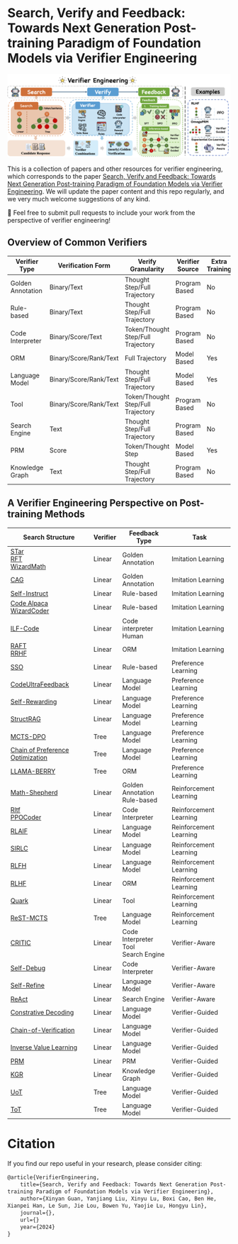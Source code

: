 # Search, Verify and Feedback: Towards Next Generation Post-training Paradigm of Foundation Models via Verifier Engineering


![Overview](images/framework.png)


This is a collection of papers and other resources for verifier engineering, which corresponds to the paper [Search, Verify and Feedback: Towards Next Generation Post-training Paradigm of Foundation Models via Verifier Engineering](paper/ve.pdf). We will update the paper content and this repo regularly, and we very much welcome suggestions of any kind.

🌟 Feel free to submit pull requests to include your work from the perspective of verifier engineering!

## Overview of Common Verifiers

| **Verifier Type**    | **Verification Form**           | **Verify Granularity**               | **Verifier Source**   | **Extra Training** |
|-----------------------|---------------------------------|---------------------------------------|-----------------------|--------------------|
| Golden Annotation     | Binary/Text                   | Thought Step/Full Trajectory         | Program Based         | No                 |
| Rule-based            | Binary/Text                   | Thought Step/Full Trajectory         | Program Based         | No                 |
| Code Interpreter      | Binary/Score/Text             | Token/Thought Step/Full Trajectory   | Program Based         | No                 |
| ORM                   | Binary/Score/Rank/Text        | Full Trajectory                      | Model Based           | Yes                |
| Language Model        | Binary/Score/Rank/Text        | Thought Step/Full Trajectory         | Model Based           | Yes                |
| Tool                  | Binary/Score/Rank/Text        | Token/Thought Step/Full Trajectory   | Program Based         | No                 |
| Search Engine         | Text                          | Thought Step/Full Trajectory         | Program Based         | No                 |
| PRM                   | Score                         | Token/Thought Step                   | Model Based           | Yes                |
| Knowledge Graph       | Text                          | Thought Step/Full Trajectory         | Program Based         | No                 |


## A Verifier Engineering Perspective on Post-training Methods




| Search Structure         | Verifier                          | Feedback Type                   | Task                   |
|---------------------------|-----------------------------------|----------------------------------|------------------------|
| [STar](https://arxiv.org/abs/2203.14465) <br>  [RFT](https://arxiv.org/abs/2308.01825) <br>  [WizardMath](https://arxiv.org/abs/2308.09583)    | Linear                            | Golden Annotation               | Imitation Learning     | Math       |
| [CAG](https://arxiv.org/abs/2404.06809)                      | Linear                            | Golden Annotation               | Imitation Learning     | RAG        |
| [Self-Instruct](https://arxiv.org/abs/2212.10560)            | Linear                     | Rule-based                      | Imitation Learning     | General    |
| [Code Alpaca](https://github.com/sahil280114/codealpaca) <br>  [WizardCoder](https://arxiv.org/abs/2306.08568) | Linear                            | Rule-based                      | Imitation Learning     | Code       |
| [ILF-Code](https://arxiv.org/abs/2303.16749)                 | Linear                      | Code interpreter <br>  Human        | Imitation Learning     | Code       |
| [RAFT](https://arxiv.org/abs/2403.10131) <br>  [RRHF](https://arxiv.org/abs/2304.05302)                | Linear                            | ORM                             | Imitation Learning     | General    |
| [SSO](https://arxiv.org/abs/2410.17131)                      | Linear                            | Rule-based                      | Preference Learning    | Alignment  |
| [CodeUltraFeedback](https://arxiv.org/abs/2403.09032)        | Linear                            | Language Model                  | Preference Learning    | Code       |
| [Self-Rewarding](https://arxiv.org/abs/2401.10020)           | Linear                            | Language Model                  | Preference Learning    | Alignment  |
| [StructRAG](https://arxiv.org/abs/2410.08815)                | Linear                            | Language Model                  | Preference Learning    | RAG        |
| [MCTS-DPO](https://arxiv.org/html/2405.00451v2)                 | Tree                              | Language Model                  | Preference Learning    | Math       |
| [Chain of Preference Optimization](https://arxiv.org/abs/2406.09136) | Tree                     | Language Model                  | Preference Learning    | Reasoning  |
| [LLAMA-BERRY](https://arxiv.org/abs/2410.02884)              | Tree                              | ORM                             | Preference Learning    | Reasoning  |
| [Math-Shepherd](https://arxiv.org/abs/2312.08935)            | Linear                            | Golden Annotation <br>  Rule-based  | Reinforcement Learning | Math       |
| [Rltf](https://arxiv.org/abs/2307.04349) <br>  [PPOCoder](https://arxiv.org/abs/2301.13816)           | Linear                            | Code Interpreter                | Reinforcement Learning | Code       |
| [RLAIF](https://openreview.net/forum?id=AAxIs3D2ZZ)                    | Linear                            | Language Model                  | Reinforcement Learning | General    |
| [SIRLC](https://arxiv.org/abs/2305.14483)                    | Linear                            | Language Model                  | Reinforcement Learning | Reasoning  |
| [RLFH](https://arxiv.org/abs/2406.12221)                     | Linear                            | Language Model                  | Reinforcement Learning | Knowledge  |
| [RLHF](https://arxiv.org/abs/2203.02155)                     | Linear                            | ORM                             | Reinforcement Learning | Alignment  |
| [Quark](https://arxiv.org/abs/2205.13636)                   | Linear                            | Tool                            | Reinforcement Learning | Alignment  |
| [ReST-MCTS](https://arxiv.org/abs/2406.03816)               | Tree                              | Language Model                  | Reinforcement Learning | Math       |
| [CRITIC](https://arxiv.org/abs/2305.11738)                   | Linear                            | Code Interpreter <br>  Tool <br>  Search Engine | Verifier-Aware  | Math <br>  Code <br>  Knowledge <br>  General |
| [Self-Debug](https://arxiv.org/abs/2304.05128)           | Linear                            | Code Interpreter                | Verifier-Aware         | Code       |
| [Self-Refine](https://arxiv.org/abs/2303.17651)              | Linear                            | Language Model                  | Verifier-Aware         | Alignment  |
| [ReAct](https://arxiv.org/abs/2210.03629)                    | Linear                            | Search Engine                   | Verifier-Aware         | Knowledge  |
| [Constrative Decoding](https://arxiv.org/abs/2210.15097)     | Linear                            | Language Model                  | Verifier-Guided        | General    |
| [Chain-of-Verification](https://arxiv.org/abs/2309.11495)    | Linear                            | Language Model                  | Verifier-Guided        | Knowledge  |
| [Inverse Value Learning](https://arxiv.org/abs/2410.21027)   | Linear                            | Language Model                  | Verifier-Guided        | General    |
| [PRM](https://arxiv.org/abs/2305.20050)                  | Linear                            | PRM                             | Verifier-Guided        | Math       |
| [KGR](https://arxiv.org/abs/2311.13314)                      | Linear                            | Knowledge Graph                 | Verifier-Guided        | Knowledge  |
| [UoT](https://arxiv.org/abs/2402.03271)                      | Tree                              | Language Model                  | Verifier-Guided        | General    |
| [ToT](https://arxiv.org/abs/2305.10601)                      | Tree                              | Language Model                  | Verifier-Guided        | Reasoning  |




# Citation

If you find our repo useful in your research, please consider citing:

```
@article{VerifierEngineering,
    title={Search, Verify and Feedback: Towards Next Generation Post-training Paradigm of Foundation Models via Verifier Engineering},
    author={Xinyan Guan, Yanjiang Liu, Xinyu Lu, Boxi Cao, Ben He, Xianpei Han, Le Sun, Jie Lou, Bowen Yu, Yaojie Lu, Hongyu Lin},
    journal={},
    url={}
    year={2024}
}

```
